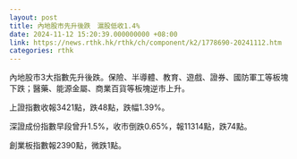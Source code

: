 ```yaml
---
layout: post
title: 內地股市先升後跌　滬股低收1.4%
date: 2024-11-12 15:20:39.000000000 +08:00
link: https://news.rthk.hk/rthk/ch/component/k2/1778690-20241112.htm
categories: rthk
---
```


內地股市3大指數先升後跌。保險、半導體、教育、遊戲、證券、國防軍工等板塊下跌；醫藥、能源金屬、商業百貨等板塊逆市上升。

上證指數收報3421點，跌48點，跌幅1.39%。

深證成份指數早段曾升1.5%，收市倒跌0.65%，報11314點，跌74點。

創業板指數報2390點，微跌1點。
